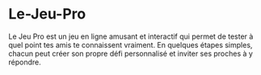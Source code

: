 # Le-Jeu-Pro
Le Jeu Pro est un jeu en ligne amusant et interactif qui permet de tester à quel point tes amis te connaissent vraiment. En quelques étapes simples, chacun peut créer son propre défi personnalisé et inviter ses proches à y répondre.
